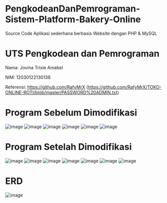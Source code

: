 # PengkodeanDanPemrograman-Sistem-Platform-Bakery-Online
Source Code Aplikasi sederhana berbasis Website dengan PHP &amp; MySQL
# UTS Pengkodean dan Pemrograman
Nama: Jovina Trixie Amabel

NIM: 12030122130138

Referensi: https://github.com/RafyMrX (https://github.com/RafyMrX/TOKO-ONLINE-ROTI/blob/master/PASSWORD%20ADMIN.txt)
# Program Sebelum Dimodifikasi
![image](https://github.com/JovinaTrixieAmabel/PengkodeanDanPemrograman-Sistem-Platform-Bakery-Online/assets/167204712/e0839ff2-0def-4946-a118-e4aa34d3973b)
![image](https://github.com/JovinaTrixieAmabel/PengkodeanDanPemrograman-Sistem-Platform-Bakery-Online/assets/167204712/4fb85c64-3e86-4b2e-b127-3f8b48b928a8)
![image](https://github.com/JovinaTrixieAmabel/PengkodeanDanPemrograman-Sistem-Platform-Bakery-Online/assets/167204712/92c8c0f6-45d6-4b65-83c0-20a34134aadf)
![image](https://github.com/JovinaTrixieAmabel/PengkodeanDanPemrograman-Sistem-Platform-Bakery-Online/assets/167204712/f60cb62b-064a-490a-a009-9aa642f9ca90)
![image](https://github.com/JovinaTrixieAmabel/PengkodeanDanPemrograman-Sistem-Platform-Bakery-Online/assets/167204712/f7aa6178-c2e2-4c28-b5cc-18f3264f6f20)
![image](https://github.com/JovinaTrixieAmabel/PengkodeanDanPemrograman-Sistem-Platform-Bakery-Online/assets/167204712/88f7629d-8c13-40cb-9c03-91f75b01cc97)

# Program Setelah Dimodifikasi
![image](https://github.com/JovinaTrixieAmabel/PengkodeanDanPemrograman-Sistem-Platform-Bakery-Online/assets/167204712/9780f4d3-182d-414d-8d48-ba77aa33c08a)
![image](https://github.com/JovinaTrixieAmabel/PengkodeanDanPemrograman-Sistem-Platform-Bakery-Online/assets/167204712/74d8a87a-7649-4ada-8916-0dc10f64282a)
![image](https://github.com/JovinaTrixieAmabel/PengkodeanDanPemrograman-Sistem-Platform-Bakery-Online/assets/167204712/bf7473c2-36d2-4c1b-a35d-d71629ba0d2d)
![image](https://github.com/JovinaTrixieAmabel/PengkodeanDanPemrograman-Sistem-Platform-Bakery-Online/assets/167204712/41d19ac6-0cc0-4cb7-91f3-68be0bf341c5)
![image](https://github.com/JovinaTrixieAmabel/PengkodeanDanPemrograman-Sistem-Platform-Bakery-Online/assets/167204712/af692964-7b27-4c0e-bb12-273731806393)
![image](https://github.com/JovinaTrixieAmabel/PengkodeanDanPemrograman-Sistem-Platform-Bakery-Online/assets/167204712/a64ae862-9f7c-4ba1-8e68-178d570034b9)
![image](https://github.com/JovinaTrixieAmabel/PengkodeanDanPemrograman-Sistem-Platform-Bakery-Online/assets/167204712/1eeb3fed-fc70-4ff3-8351-f8e81bb3d838)

# ERD
![image](https://github.com/JovinaTrixieAmabel/PengkodeanDanPemrograman-Sistem-Platform-Bakery-Online/assets/167204712/f6f93eb2-fd19-4672-9e29-f63e93e4ee1e)
